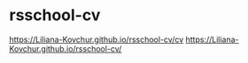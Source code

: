 # rsschool-cv
https://Liliana-Kovchur.github.io/rsschool-cv/cv
https://Liliana-Kovchur.github.io/rsschool-cv/
